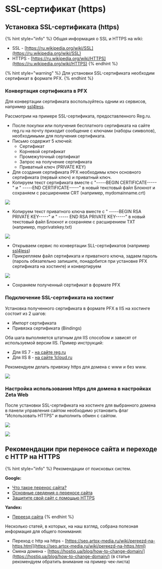# SSL-сертификат \(https\)

## Установка SSL-сертификата \(https\)

{% hint style="info" %}
Общая информация о SSL и HTTPS на wiki:

* SSL - [https://ru.wikipedia.org/wiki/SSL](https://ru.wikipedia.org/wiki/SSL)
* HTTPS - [https://ru.wikipedia.org/wiki/HTTPS](https://ru.wikipedia.org/wiki/HTTPS)
{% endhint %}

{% hint style="warning" %}
Для установки SSL-сертификата необходим сертификат в формате PFX.
{% endhint %}

### Конвертация сертификата в PFX

Для конвертации сертификата воспользуйтесь одним из сервисов, например [ssl4less](https://ssl4less.ru/ssl-tools/convert-certificate.html).

Рассмотрим на примере SSL-сертификата, предоставленного Reg.ru.

* После покупки или получения бесплатного сертификата на сайте reg.ru на почту приходит сообщение с ключами \(наборы символов\), необходимыми для получения сертификата.
* Письмо содержит 5 ключей:
  * Сертификат
  * Корневой сертификат
  * Промежуточный сертификат
  * Запрос на получение сертификата
  * Приватный ключ \(PRIVATE KEY\)
* Для создания сертификата PFX необходимы ключ основного сертификата \(первый ключ\) и приватный ключ.
* Копируем текст сертификата вместе с "-----BEGIN CERTIFICATE-----" и " -----END CERTIFICATE-----" в новый текстовый файл Блокнот и сохраняем с расширением CRT \(например, mydomainname.crt\)

![](../.gitbook/assets/image%20%2846%29.png)

* Копируем текст приватного ключа вместе с " -----BEGIN RSA PRIVATE KEY-----" и " ----- END RSA PRIVATE KEY-----" в новый текстовый файл Блокнот и сохраняем с расширением TXT \(например, myprivatekey.txt\)

![](../.gitbook/assets/image%20%28463%29.png)

* Открываем сервис по конвертации SLL-сертификатов \(например [ssl4less](https://ssl4less.ru/ssl-tools/convert-certificate.html)\)
* Прикрепляем файл сертификата и приватного ключа, задаем пароль \(пароль обязательно запишите, понадобится при установке PFX сертификата на хостинге\) и конвертируем

![](../.gitbook/assets/image%20%28526%29.png)

* Сохраняем полученный сертификат в формате PFX

### Подключение SSL-сертификата на хостинг

Установка полученного сертификата в формате PFX в IIS на хостинге состоит из 2 шагов:

* Импорт сертификата
* Привязка сертификата \(Bindings\)

Оба шага выполняется штатным для IIS способом и зависят от используемой версии IIS. Пример инструкций:

* Для IIS 7 - [на сайте reg.ru](https://www.reg.ru/support/ssl-sertifikaty/ustanovka-ssl-sertifikata/ustanovka-SSL-sertifikata-na-Microsoft-IIS-7)
* Для IIS 8 - [на сайте 1cloud.ru](https://1cloud.ru/help/ssl/installssliis)

Рекомендуем делать привязку https для домена с www и без www.

![](../.gitbook/assets/image%20%28216%29.png)

### Настройка использования https для домена в настройках Zeta Web

После установки SSL-сертификата на хостинге для выбранного домена в панели управления сайтом необходимо установить флаг "Использовать HTTPS" и выполнить обмен с сайтом.

![](../.gitbook/assets/image%20%28559%29.png)

![](../.gitbook/assets/image%20%2870%29.png)

## Рекомендации при переносе сайта и переходе с HTTP на HTTPS

{% hint style="info" %}
Рекомендации от поисковых систем.

**Google:**

* [Что такое перенос сайта?](https://support.google.com/webmasters/answer/34437?hl=ru)
* [Основные сведения о переносе сайта](https://support.google.com/webmasters/answer/6033049?hl=ru)
* [Защитите свой сайт с помощью HTTPS](https://support.google.com/webmasters/answer/6073543)

**Yandex:**

* [Переезд сайта](https://yandex.ru/support/webmaster/yandex-indexing/moving-site.html)
{% endhint %}

Несколько статей, в которых, на наш взгляд, собрана полезная информация для общего понимания:

* Переход с http на https - [https://seo.artox-media.ru/wiki/pereezd-na-https.html](https://seo.artox-media.ru/wiki/pereezd-na-https.html)
* Смена домена - [https://hostiq.ua/blog/how-to-change-domain/](https://hostiq.ua/blog/how-to-change-domain/) \(в статье рекомендуем обратить внимание на пример чек-листа\)

